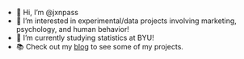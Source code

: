 - 👋 Hi, I’m @jxnpass
- 👀 I’m interested in experimental/data projects involving marketing, psychology, and human behavior!
- 🌱 I’m currently studying statistics at BYU!
- 📚 Check out my [blog](https://jxnpass.github.io/) to see some of my projects.
<!---
jxnpass/jxnpass is a ✨ special ✨ repository because its `README.md` (this file) appears on your GitHub profile.
You can click the Preview link to take a look at your changes.
--->
